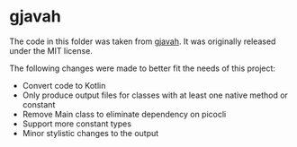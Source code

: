 # gjavah 
The code in this folder was taken from [gjavah](https://github.com/Glavo/gjavah). It was originally released under the MIT license.

 The following changes were made to better fit the needs of this project:
 - Convert code to Kotlin 
 - Only produce output files for classes with at least one native method or constant
 - Remove Main class to eliminate dependency on picocli
 - Support more constant types
 - Minor stylistic changes to the output
